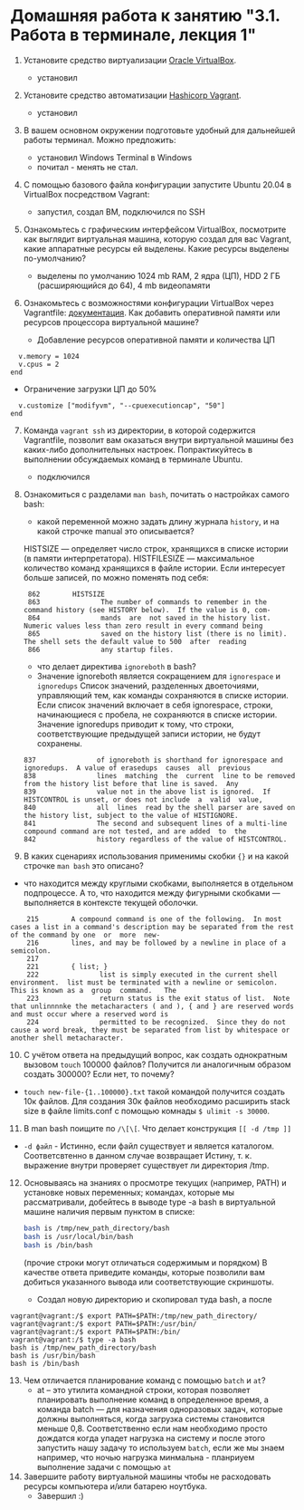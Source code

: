 # Домашняя работа к занятию "3.1. Работа в терминале, лекция 1"

1. Установите средство виртуализации [Oracle VirtualBox](https://www.virtualbox.org/).  
   - установил
1. Установите средство автоматизации [Hashicorp Vagrant](https://www.vagrantup.com/).   
    - установил
1. В вашем основном окружении подготовьте удобный для дальнейшей работы терминал. Можно предложить:     
    - установил Windows Terminal в Windows
    * почитал - менять не стал.

1. С помощью базового файла конфигурации запустите Ubuntu 20.04 в VirtualBox посредством Vagrant:
    * запустил, создал ВМ, подключился по SSH 

1. Ознакомьтесь с графическим интерфейсом VirtualBox, посмотрите как выглядит виртуальная машина, которую создал для вас Vagrant, какие аппаратные ресурсы ей выделены. Какие ресурсы выделены по-умолчанию? 
    * выделены по умолчанию 1024 mb RAM, 2 ядра (ЦП), HDD 2 ГБ (расширяющийся до 64), 4 mb видеопамяти

1. Ознакомьтесь с возможностями конфигурации VirtualBox через Vagrantfile: [документация](https://www.vagrantup.com/docs/providers/virtualbox/configuration.html). Как добавить оперативной памяти или ресурсов процессора виртуальной машине?
    * Добавление ресурсов оперативной памяти и количества ЦП
```config.vm.provider "virtualbox" do |v|
  v.memory = 1024
  v.cpus = 2
end
``` 
- Ограничение загрузки ЦП до 50%
```config.vm.provider "virtualbox" do |v|
  v.customize ["modifyvm", "--cpuexecutioncap", "50"]
end
```

7. Команда `vagrant ssh` из директории, в которой содержится Vagrantfile, позволит вам оказаться внутри виртуальной машины без каких-либо дополнительных настроек. Попрактикуйтесь в выполнении обсуждаемых команд в терминале Ubuntu.
    
    * подключился

1. Ознакомиться с разделами `man bash`, почитать о настройках самого bash:
    * какой переменной можно задать длину журнала `history`, и на какой строчке manual это описывается?
   
    HISTSIZE — определяет число строк, хранящихся в списке истории (в памяти интерпретатора).
HISTFILESIZE — максимальное количество команд хранящихся в файле истории.
Если интересует больше записей, по можно поменять под себя: 
   ```
    862        HISTSIZE
    863               The number of commands to remember in the command history (see HISTORY below).  If the value is 0, com‐
    864               mands  are  not saved in the history list.  Numeric values less than zero result in every command being
    865               saved on the history list (there is no limit).  The shell sets the default value to 500  after  reading
    866               any startup files.
    ```
    
    * что делает директива `ignoreboth` в bash?
    * Значение ignoreboth является сокращением для `ignorespace` и `ignoredups` Список значений, разделенных двоеточиями, управляющий тем, как команды сохраняются в списке истории. Если список значений включает в себя ignorespace, строки, начинающиеся с пробела, не сохраняются в списке истории. Значение ignoredups приводит к тому, что строки, соответствующие предыдущей записи истории, не будут сохранены.
     ``` 
   837               of ignoreboth is shorthand for ignorespace and ignoredups.  A value of erasedups  causes  all  previous
    838               lines  matching  the  current  line to be removed from the history list before that line is saved.  Any
    839               value not in the above list is ignored.  If HISTCONTROL is unset, or does not include  a  valid  value,
    840               all  lines  read by the shell parser are saved on the history list, subject to the value of HISTIGNORE.
    841               The second and subsequent lines of a multi-line compound command are not tested, and are added  to  the
    842               history regardless of the value of HISTCONTROL.
    ```

9.  В каких сценариях использования применимы скобки `{}` и на какой строчке `man bash` это описано?
* что находится между круглыми скобками, выполняется в отдельном подпроцессе. А то, что находится между фигурными скобками — выполняется в контексте текущей оболочки.
```    214    Compound Commands
    215        A compound command is one of the following.  In most cases a list in a command's description may be separated from the rest of the command by one  or  more  new‐
    216        lines, and may be followed by a newline in place of a semicolon.
    217
    221        { list; }
    222               list is simply executed in the current shell environment.  list must be terminated with a newline or semicolon.  This is known as a  group  command.   The
    223               return status is the exit status of list.  Note that unlinnnnke the metacharacters ( and ), { and } are reserved words and must occur where a reserved word is
    224               permitted to be recognized.  Since they do not cause a word break, they must be separated from list by whitespace or another shell metacharacter.
```
   
10. С учётом ответа на предыдущий вопрос, как создать однократным вызовом `touch` 100000 файлов? Получится ли аналогичным образом создать 300000? Если нет, то почему?
* `touch new-file-{1..100000}.txt` такой командой получится создать 10к файлов. Для создания 30к файлов необходимо расширить stack size в файле limits.conf с помощью комнады `$ ulimit -s 30000`.

11. В man bash поищите по `/\[\[`. Что делает конструкция `[[ -d /tmp ]]`   
* `-d файл` - Истинно, если файл существует и является каталогом. Соответсвтенно в данном случае возвращает Истину, т. к. выражение внутри проверяет существует ли директория /tmp.

12. Основываясь на знаниях о просмотре текущих (например, PATH) и установке новых переменных; командах, которые мы рассматривали, добейтесь в выводе type -a bash в виртуальной машине наличия первым пунктом в списке:

	```bash
	bash is /tmp/new_path_directory/bash
	bash is /usr/local/bin/bash
	bash is /bin/bash
	```
	(прочие строки могут отличаться содержимым и порядком)
    В качестве ответа приведите команды, которые позволили вам добиться указанного вывода или соответствующие скриншоты.        
    * Создал новую директорию и скопировал туда bash, а после 
```vagrant@vagrant:/$ unset PATH
vagrant@vagrant:/$ export PATH=$PATH:/tmp/new_path_directory/
vagrant@vagrant:/$ export PATH=$PATH:/usr/bin/
vagrant@vagrant:/$ export PATH=$PATH:/bin/
vagrant@vagrant:/$ type -a bash
bash is /tmp/new_path_directory/bash
bash is /usr/bin/bash
bash is /bin/bash
```

13. Чем отличается планирование команд с помощью `batch` и `at`?
    * at – это утилита командной строки, которая позволяет планировать выполнение команд в определенное время, а команда batch — для назначения одноразовых задач, которые должны выполняться, когда загрузка системы становится меньше 0,8. Соответственно если нам необходимо просто дождатся когда упадет нагрузка на систему и после этого запустить нашу задачу то используем `batch`, если же мы знаем например, что ночью нагрузка минмальна - планриуем выполнение задачи с помощью `at`
14. Завершите работу виртуальной машины чтобы не расходовать ресурсы компьютера и/или батарею ноутбука.
    * Завершил :)

 
 
